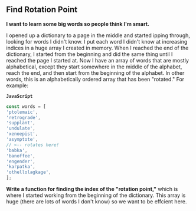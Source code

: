 ## Find Rotation Point


__I want to learn some big words so people think I'm smart.__

I opened up a dictionary to a page in the middle and started ipping through, looking
for words I didn't know. I put each word I didn't know at increasing indices in a huge
array I created in memory. When I reached the end of the dictionary, I started from
the beginning and did the same thing until I reached the page I started at.
Now I have an array of words that are mostly alphabetical, except they start
somewhere in the middle of the alphabet, reach the end, and then start from the
beginning of the alphabet. In other words, this is an alphabetically ordered array that
has been "rotated." For example:

__`JavaScript`__
```js
const words = [
'ptolemaic',
'retrograde',
'supplant',
'undulate',
'xenoepist',
'asymptote',
// <-- rotates here!
'babka',
'banoffee',
'engender',
'karpatka',
'othellolagkage',
];
```

__Write a function for finding the index of the "rotation point,"__ which is where I
started working from the beginning of the dictionary. This array is huge (there are
lots of words I don't know) so we want to be effcient here.

